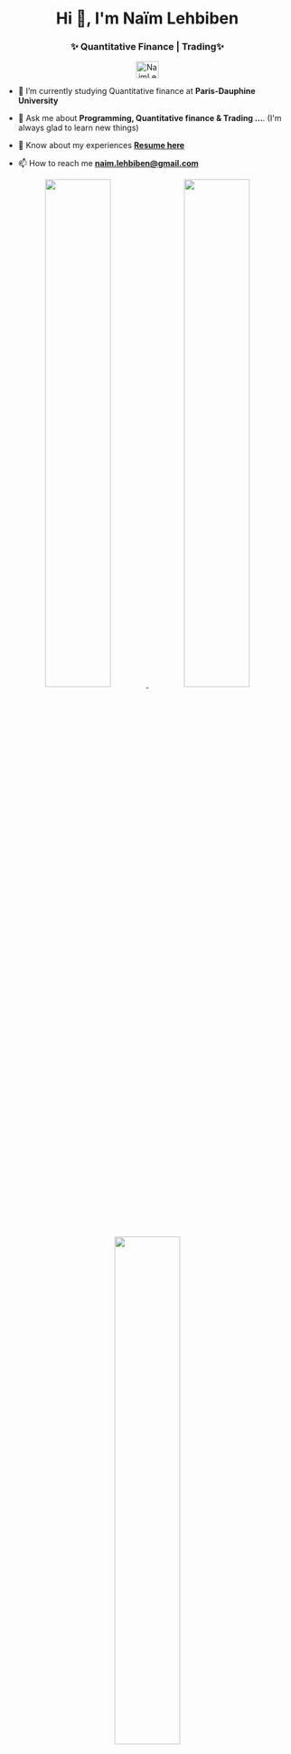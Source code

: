 <h1 align="center">Hi 👋, I'm Naïm Lehbiben </h1> 

<h3 align="center">✨ Quantitative Finance | Trading✨</h3>

<p align="center">
<a href="https://www.linkedin.com/in/lehbiben/" target="blank"><img align="center" src="https://unpkg.com/simple-icons@latest/icons/linkedin.svg" alt="NaimLehbiben" height="30" width="40" /></a>
</p>

- 🌱 I’m currently studying Quantitative finance at **Paris-Dauphine University**

- 💬 Ask me about **Programming, Quantitative finance & Trading ...**. (I'm always glad to learn new things)

- 📄 Know about my experiences [**Resume here**](https://github.com/NaimLehbiben/NaimLehbiben/raw/main/CV_LEHBIBEN.pdf)

- 📫 How to reach me **naim.lehbiben@gmail.com**



<p align="center">
<a href="https://github-readme-stats.vercel.app/api?username=NaimLehbiben&count_private=true&show_icons=true&include_all_commits=false&hide_border=true&hide_title=true">
  <img width="48%" src="https://github-readme-stats.vercel.app/api?username=NaimLehbiben&count_private=true&show_icons=true&include_all_commits=false&hide_border=true&hide_title=true"/>
</a>
  <img height="48%" width="auto" src ="https://github-readme-stats.vercel.app/api/top-langs/?username=NaimLehbiben&layout=compact&hide_border=true&langs_count=6&hide=css,php,html">
<a href="https://github-readme-streak-stats.herokuapp.com/?user=NaimLehbiben&hide_border=true">
  <img width="48%" src="https://github-readme-streak-stats.herokuapp.com/?user=NaimLehbiben&hide_border=true"/>
</a>


</p>
